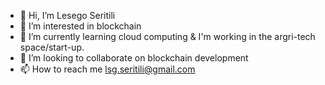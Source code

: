 - 👋 Hi, I’m Lesego Seritili
- 👀 I’m interested in blockchain
- 🌱 I’m currently learning cloud computing & I'm working in the argri-tech space/start-up.
- 💞️ I’m looking to collaborate on blockchain development 
- 📫 How to reach me lsg.seritili@gmail.com

<!---
lsgser/lsgser is a ✨ special ✨ repository because its `README.md` (this file) appears on your GitHub profile.
You can click the Preview link to take a look at your changes.
--->
